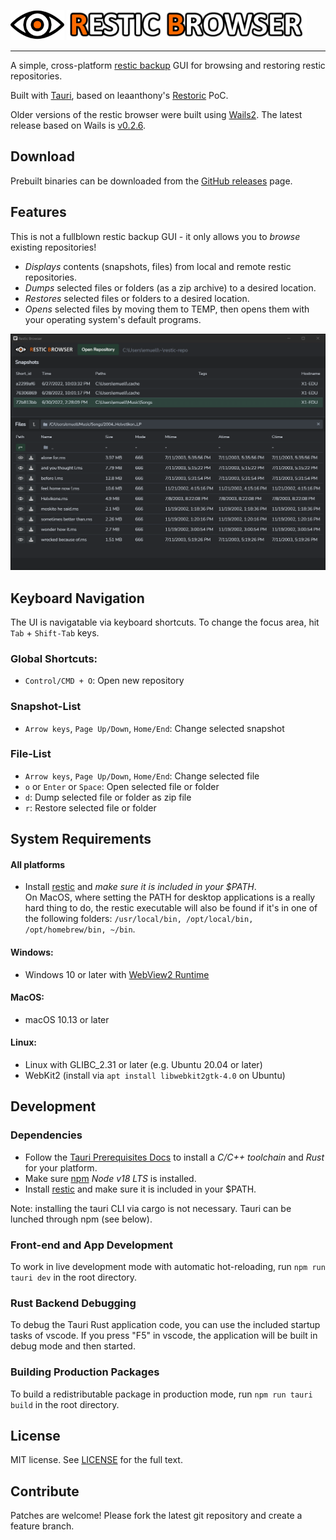 <img src="./src/assets/images/eye.png" alt="drawing" height="48px"/> <img src="./src/assets/images/logo.png" alt="drawing" height="48px"/> 

---

A simple, cross-platform [restic backup](https://github.com/restic/restic) GUI for browsing and restoring restic repositories. 

Built with [Tauri](https://tauri.app), based on leaanthony's [Restoric](https://github.com/leaanthony/restoric) PoC. 

Older versions of the restic browser were built using [Wails2](https://wails.io). The latest release based on Wails is [v0.2.6](https://github.com/emuell/restic-browser/releases/tag/v0.2.6). 

## Download

Prebuilt binaries can be downloaded from the [GitHub releases](https://github.com/emuell/restic-browser/releases) page.


## Features

This is not a fullblown restic backup GUI - it only allows you to *browse* existing repositories!

* *Displays* contents (snapshots, files) from local and remote restic repositories.
* *Dumps* selected files or folders (as a zip archive) to a desired location.
* *Restores* selected files or folders to a desired location.
* *Opens* selected files by moving them to TEMP, then opens them with your operating system's default programs.

![Screenshot](./screenshot.png "Restic Browser")


## Keyboard Navigation

The UI is navigatable via keyboard shortcuts. To change the focus area, hit `Tab` + `Shift-Tab` keys.

### Global Shortcuts: 

- `Control/CMD + O`: Open new repository

### Snapshot-List
- `Arrow keys`, `Page Up/Down`, `Home/End`: Change selected snapshot

### File-List
- `Arrow keys`, `Page Up/Down`, `Home/End`: Change selected file
- `o` or `Enter` or `Space`: Open selected file or folder
- `d`: Dump selected file or folder as zip file
- `r`: Restore selected file or folder


## System Requirements

#### All platforms
- Install [restic](https://github.com/restic/restic/releases/) and *make sure it is included in your $PATH*.<br />
  On MacOS, where setting the PATH for desktop applications is a really hard thing to do, the restic executable will also be found if it's in one of the following folders: `/usr/local/bin, /opt/local/bin, /opt/homebrew/bin, ~/bin`.

#### Windows:
- Windows 10 or later with [WebView2 Runtime](https://developer.microsoft.com/de-de/microsoft-edge/webview2/#download-section)
#### MacOS:
- macOS 10.13 or later
#### Linux:
- Linux with GLIBC_2.31 or later (e.g. Ubuntu 20.04 or later)
- WebKit2 (install via `apt install libwebkit2gtk-4.0` on Ubuntu)


## Development

### Dependencies

* Follow the [Tauri Prerequisites Docs](https://tauri.app/v1/guides/getting-started/prerequisites/) to install a *C/C++ toolchain* and *Rust* for your platform.
* Make sure [npm](https://nodejs.org/en/download) *Node v18 LTS* is installed.
* Install [restic](https://github.com/restic/restic/releases/) and make sure it is included in your $PATH. 
  
Note: installing the tauri CLI via cargo is not necessary. Tauri can be lunched through npm (see below). 

### Front-end and App Development

To work in live development mode with automatic hot-reloading, run `npm run tauri dev` in the root directory. 

### Rust Backend Debugging

To debug the Tauri Rust application code, you can use the included startup tasks of vscode. If you press "F5" in vscode, the application will be built in debug mode and then started.   

### Building Production Packages

To build a redistributable package in production mode, run `npm run tauri build` in the root directory.


## License

MIT license. See [LICENSE](./LICENSE) for the full text.


## Contribute

Patches are welcome! Please fork the latest git repository and create a feature branch. 
